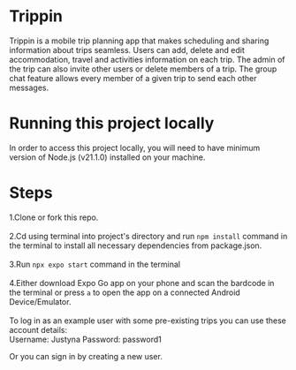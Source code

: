 # Trippin
Trippin is a mobile trip planning app that makes scheduling and sharing information about trips seamless.
Users can add, delete and edit accommodation, travel and activities information on each trip.
The admin of the trip can also invite other users or delete members of a trip. The group chat feature allows every member of a given trip to send each other messages.

# Running this project locally

In order to access this project locally, you will need to have minimum version of Node.js (v21.1.0) installed on your machine.

# Steps
1.Clone or fork this repo.
<br>
<br>
2.Cd using terminal into project's directory and run
`npm install` command in the terminal to install all necessary dependencies from package.json.
<br>
<br>
3.Run `npx expo start` command in the terminal
<br>
<br>
4.Either download Expo Go app on your phone and scan the bardcode in the terminal or press `a` to open the app on a connected Android Device/Emulator.
<br>
<br>
To log in as an example user with some pre-existing trips you can use these account details:
<br>
Username: Justyna Password: password1

Or you can sign in by creating a new user.
